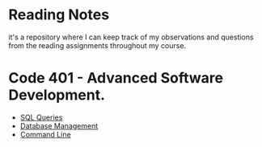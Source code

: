 # Reading Notes
it's a repository where I can keep track of my observations and questions from the reading assignments throughout my course.
# Code 401 - Advanced Software Development.

- [SQL Queries ](./SQL.md)  
- [Database Management](./DATABASE.md)  
- [Command Line](./commandLine.md)
